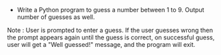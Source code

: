  * Write a Python program to guess a number between 1 to 9. Output number of guesses as well.

Note : User is prompted to enter a guess. If the user guesses wrong then the prompt appears again until the guess is correct, on successful guess, user will get a "Well guessed!" message, and the program will exit.

